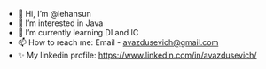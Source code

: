 - 👋 Hi, I’m @lehansun
- 👀 I’m interested in Java
- 🌱 I’m currently learning DI and IC
- 📫 How to reach me: Email - avazdusevich@gmail.com
- ✨ My linkedin profile: https://www.linkedin.com/in/avazdusevich/

<!---
- 💞️ I’m looking to collaborate on ...
lehansun/lehansun is a ✨ special ✨ repository because its `README.md` (this file) appears on your GitHub profile.
You can click the Preview link to take a look at your changes.
--->
